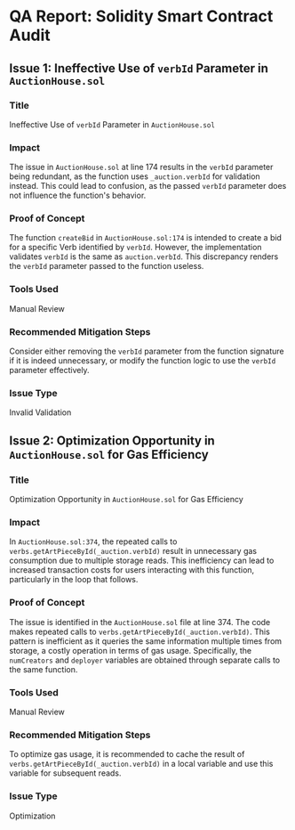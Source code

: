 # QA Report: Solidity Smart Contract Audit

## Issue 1: Ineffective Use of `verbId` Parameter in `AuctionHouse.sol`

### Title
Ineffective Use of `verbId` Parameter in `AuctionHouse.sol`

### Impact
The issue in `AuctionHouse.sol` at line 174 results in the `verbId` parameter being redundant, as the function uses `_auction.verbId` for validation instead. This could lead to confusion, as the passed `verbId` parameter does not influence the function's behavior.

### Proof of Concept
The function `createBid` in `AuctionHouse.sol:174` is intended to create a bid for a specific Verb identified by `verbId`. However, the implementation validates `verbId` is the same as `auction.verbId`. This discrepancy renders the `verbId` parameter passed to the function useless.

### Tools Used
Manual Review

### Recommended Mitigation Steps
Consider either removing the `verbId` parameter from the function signature if it is indeed unnecessary, or modify the function logic to use the `verbId` parameter effectively.

### Issue Type
Invalid Validation

## Issue 2: Optimization Opportunity in `AuctionHouse.sol` for Gas Efficiency

### Title
Optimization Opportunity in `AuctionHouse.sol` for Gas Efficiency

### Impact
In `AuctionHouse.sol:374`, the repeated calls to `verbs.getArtPieceById(_auction.verbId)` result in unnecessary gas consumption due to multiple storage reads. This inefficiency can lead to increased transaction costs for users interacting with this function, particularly in the loop that follows.

### Proof of Concept
The issue is identified in the `AuctionHouse.sol` file at line 374. The code makes repeated calls to `verbs.getArtPieceById(_auction.verbId)`. This pattern is inefficient as it queries the same information multiple times from storage, a costly operation in terms of gas usage. Specifically, the `numCreators` and `deployer` variables are obtained through separate calls to the same function.

### Tools Used
Manual Review

### Recommended Mitigation Steps
To optimize gas usage, it is recommended to cache the result of `verbs.getArtPieceById(_auction.verbId)` in a local variable and use this variable for subsequent reads.

### Issue Type
Optimization
